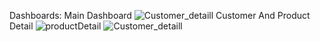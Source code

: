 Dashboards:
Main Dashboard
![Customer_detaill](https://github.com/user-attachments/assets/65f93fe0-e65a-4e33-8a13-d0254b520ae4)
Customer And Product Detail
![productDetail](https://github.com/user-attachments/assets/f73932d8-ef29-4965-88d1-c04b75537bd5)
![Customer_detaill](https://github.com/user-attachments/assets/5b115cba-7d53-4f77-9dd0-4e2004597233)
